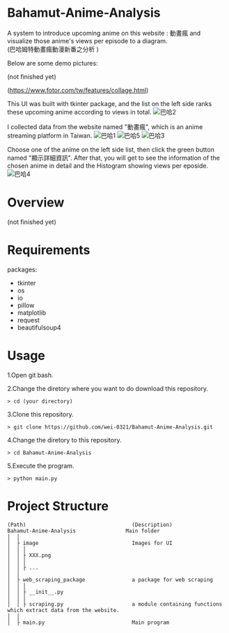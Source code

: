 # Bahamut-Anime-Analysis
A system to introduce upcoming anime on this website : 動畫瘋 and visualize those anime's views per episode to a diagram.  
(巴哈姆特動畫瘋動漫新番之分析 )

Below are some demo pictures:

(not finished yet)

(https://www.fotor.com/tw/features/collage.html)

This UI was built with tkinter package, and the list on the left side ranks these upcoming anime according to views in total.
![巴哈2](https://user-images.githubusercontent.com/71260071/135490449-60357790-fe34-4739-8094-60da5d7a904f.PNG)

I collected data from the website named "動畫瘋", which is an anime streaming platform in Taiwan. 
![巴哈1](https://user-images.githubusercontent.com/71260071/135490391-94df339e-a4ea-4d51-b41e-38c09f353bb2.PNG)
![巴哈5](https://user-images.githubusercontent.com/71260071/135492809-e15fd126-71b6-4bb3-b49e-6679264796cb.PNG)
![巴哈3](https://user-images.githubusercontent.com/71260071/135491257-c55b8ec0-34ac-435a-8b4a-5e1f5159acd5.PNG)

Choose one of the anime on the left side list, then click the green button named "顯示詳細資訊".
After that, you will get to see the information of the chosen anime in detail and the Histogram showing views per eposide.
![巴哈4](https://user-images.githubusercontent.com/71260071/135491268-8d78c5c9-9a2d-4da7-bbee-56db93e2b858.PNG)

# Overview 
(not finished yet)

# Requirements 
packages:
- tkinter
- os
- io
- pillow
- matplotlib
- request
- beautifulsoup4

# Usage 

1.Open git bash. 

2.Change the diretory where you want to do download this repository.
```
> cd (your directory)
```
3.Clone this repository. 
```
> git clone https://github.com/wei-0321/Bahamut-Anime-Analysis.git
```
4.Change the diretory to this repository.
```
> cd Bahamut-Anime-Analysis
```
5.Execute the program.
```
> python main.py
```


# Project Structure
```
(Path)                                	(Description)
Bahamut-Anime-Analysis    	          Main folder     
│  │
│  ├ image                              Images for UI
│  │ │
│  │ ├ XXX.png
│  │ │
│  │ ├ ...
│  │ 
│  ├ web_scraping_package               a package for web scraping
│  │ │
│  │ ├ __init__.py
│  │ │
│  │ ├ scraping.py                      a module containing functions which extract data from the website.
│  │ 
│  ├ main.py                            Main program

